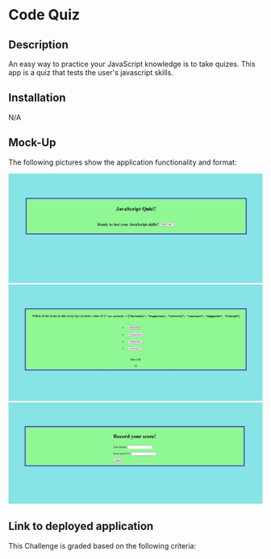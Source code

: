 # Code Quiz

## Description

An easy way to practice your JavaScript knowledge is to take quizes. This app is a quiz that tests the user's javascript skills. 

## Installation

N/A

## Mock-Up

The following pictures show the application functionality and format:

![Main display page of the quiz](./Assets/pictures/quizMain.JPG)
![quiz question that shows timer countdown.](./assets/pictures/quizQuestion.JPG)
![Highscore page.](./Assets/pictures/quizScore.JPG)

## Link to deployed application

This Challenge is graded based on the following criteria: 

